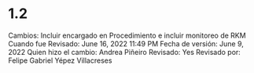 # 1.2

Cambios: Incluir encargado en Procedimiento e incluir monitoreo de RKM 
Cuando fue Revisado: June 16, 2022 11:49 PM
Fecha de  versión: June 9, 2022
Quien hizo el cambio: Andrea Piñeiro
Revisado: Yes
Revisado por: Felipe Gabriel Yépez Villacreses